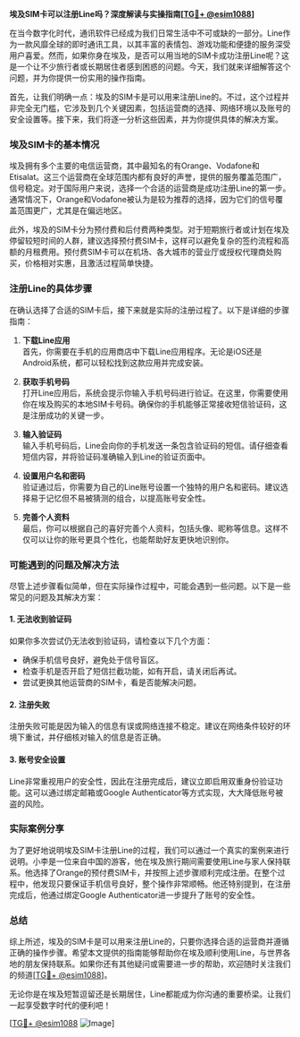 **埃及SIM卡可以注册Line吗？深度解读与实操指南[[TG💪+ @esim1088](https://t.me/s/esim1088)]**

在当今数字化时代，通讯软件已经成为我们日常生活中不可或缺的一部分。Line作为一款风靡全球的即时通讯工具，以其丰富的表情包、游戏功能和便捷的服务深受用户喜爱。然而，如果你身在埃及，是否可以用当地的SIM卡成功注册Line呢？这是一个让不少旅行者或长期居住者感到困惑的问题。今天，我们就来详细解答这个问题，并为你提供一份实用的操作指南。

首先，让我们明确一点：埃及的SIM卡是可以用来注册Line的。不过，这个过程并非完全无门槛，它涉及到几个关键因素，包括运营商的选择、网络环境以及账号的安全设置等。接下来，我们将逐一分析这些因素，并为你提供具体的解决方案。

### 埃及SIM卡的基本情况

埃及拥有多个主要的电信运营商，其中最知名的有Orange、Vodafone和Etisalat。这三个运营商在全球范围内都有良好的声誉，提供的服务覆盖范围广，信号稳定。对于国际用户来说，选择一个合适的运营商是成功注册Line的第一步。通常情况下，Orange和Vodafone被认为是较为推荐的选择，因为它们的信号覆盖范围更广，尤其是在偏远地区。

此外，埃及的SIM卡分为预付费和后付费两种类型。对于短期旅行者或计划在埃及停留较短时间的人群，建议选择预付费SIM卡，这样可以避免复杂的签约流程和高额的月租费用。预付费SIM卡可以在机场、各大城市的营业厅或授权代理商处购买，价格相对实惠，且激活过程简单快捷。

### 注册Line的具体步骤

在确认选择了合适的SIM卡后，接下来就是实际的注册过程了。以下是详细的步骤指南：

1. **下载Line应用**  
   首先，你需要在手机的应用商店中下载Line应用程序。无论是iOS还是Android系统，都可以轻松找到这款应用并完成安装。

2. **获取手机号码**  
   打开Line应用后，系统会提示你输入手机号码进行验证。在这里，你需要使用你在埃及购买的本地SIM卡号码。确保你的手机能够正常接收短信验证码，这是注册成功的关键一步。

3. **输入验证码**  
   输入手机号码后，Line会向你的手机发送一条包含验证码的短信。请仔细查看短信内容，并将验证码准确输入到Line的验证页面中。

4. **设置用户名和密码**  
   验证通过后，你需要为自己的Line账号设置一个独特的用户名和密码。建议选择易于记忆但不易被猜测的组合，以提高账号安全性。

5. **完善个人资料**  
   最后，你可以根据自己的喜好完善个人资料，包括头像、昵称等信息。这样不仅可以让你的账号更具个性化，也能帮助好友更快地识别你。

### 可能遇到的问题及解决方法

尽管上述步骤看似简单，但在实际操作过程中，可能会遇到一些问题。以下是一些常见的问题及其解决方案：

#### 1. **无法收到验证码**
   如果你多次尝试仍无法收到验证码，请检查以下几个方面：
   - 确保手机信号良好，避免处于信号盲区。
   - 检查手机是否开启了短信拦截功能，如有开启，请关闭后再试。
   - 尝试更换其他运营商的SIM卡，看是否能解决问题。

#### 2. **注册失败**
   注册失败可能是因为输入的信息有误或网络连接不稳定。建议在网络条件较好的环境下重试，并仔细核对输入的信息是否正确。

#### 3. **账号安全设置**
   Line非常重视用户的安全性，因此在注册完成后，建议立即启用双重身份验证功能。这可以通过绑定邮箱或Google Authenticator等方式实现，大大降低账号被盗的风险。

### 实际案例分享

为了更好地说明埃及SIM卡注册Line的过程，我们可以通过一个真实的案例来进行说明。小李是一位来自中国的游客，他在埃及旅行期间需要使用Line与家人保持联系。他选择了Orange的预付费SIM卡，并按照上述步骤顺利完成注册。在整个过程中，他发现只要保证手机信号良好，整个操作非常顺畅。他还特别提到，在注册完成后，他通过绑定Google Authenticator进一步提升了账号的安全性。

### 总结

综上所述，埃及的SIM卡是可以用来注册Line的，只要你选择合适的运营商并遵循正确的操作步骤。希望本文提供的指南能够帮助你在埃及顺利使用Line，与世界各地的朋友保持联系。如果你还有其他疑问或需要进一步的帮助，欢迎随时关注我们的频道[[TG💪+ @esim1088](https://t.me/s/esim1088)]。

无论你是在埃及短暂逗留还是长期居住，Line都能成为你沟通的重要桥梁。让我们一起享受数字时代的便利吧！ 

[[TG💪+ @esim1088](https://t.me/s/esim1088) ![Image](https://i.postimg.cc/4NQfJmqS/Snipaste-2025-05-13-00-14-12.png)]